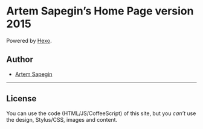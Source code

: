 # Artem Sapegin’s Home Page version 2015

Powered by [Hexo](http://hexo.io/).


## Author

* [Artem Sapegin](http://sapegin.me)

---

## License

You can use the code (HTML/JS/CoffeeScript) of this site, but you *can’t* use the design, Stylus/CSS, images and content.
